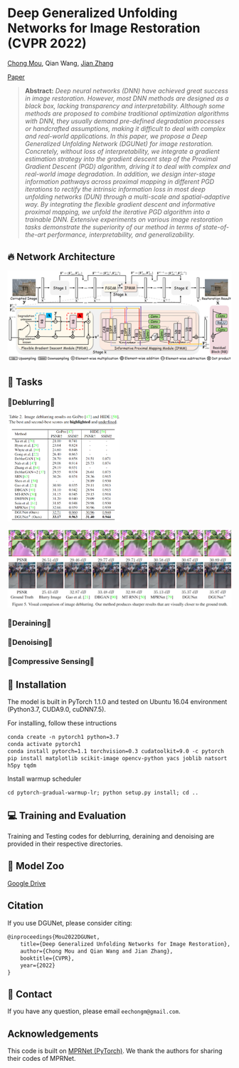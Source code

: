 # Deep Generalized Unfolding Networks for Image Restoration (CVPR 2022)
[Chong Mou](https://scholar.google.com.hk/citations?user=SYQoDk0AAAAJ&hl=en), Qian Wang, [Jian Zhang](https://jianzhang.tech/)

[Paper](https://arxiv.org/abs/2204.13348)

> **Abstract:** *Deep neural networks (DNN) have achieved great success in image restoration. However, most DNN methods are designed as a black box, lacking transparency and interpretability. Although some methods are proposed to combine traditional optimization algorithms with DNN, they usually demand pre-defined degradation processes or handcrafted assumptions, making it difficult to deal with complex and real-world applications. In this paper, we propose a Deep Generalized Unfolding Network (DGUNet) for image restoration. Concretely, without loss of interpretability, we integrate a gradient estimation strategy into the gradient descent step of the Proximal Gradient Descent (PGD) algorithm, driving it to deal with complex and real-world image degradation. In addition, we design inter-stage information pathways across proximal mapping in different PGD iterations to rectify the intrinsic information loss in most deep unfolding networks (DUN) through a multi-scale and spatial-adaptive way. By integrating the flexible gradient descent and informative proximal mapping, we unfold the iterative PGD algorithm into a trainable DNN. Extensive experiments on various image restoration tasks demonstrate the superiority of our method in terms of state-of-the-art performance, interpretability, and generalizability.* 

## :fire: Network Architecture
![Network](/figs/network.PNG)

## :art: Tasks
### 🚩Deblurring🚩
 <img src="/figs/t_blur.PNG"   width="50%">
 
![blur](/figs/f_blur.PNG)

### 🚩Deraining🚩

### 🚩Denoising🚩

### 🚩Compressive Sensing🚩

## :wrench: Installation
The model is built in PyTorch 1.1.0 and tested on Ubuntu 16.04 environment (Python3.7, CUDA9.0, cuDNN7.5).

For installing, follow these intructions
```
conda create -n pytorch1 python=3.7
conda activate pytorch1
conda install pytorch=1.1 torchvision=0.3 cudatoolkit=9.0 -c pytorch
pip install matplotlib scikit-image opencv-python yacs joblib natsort h5py tqdm
```

Install warmup scheduler

```
cd pytorch-gradual-warmup-lr; python setup.py install; cd ..
```

## :computer: Training and Evaluation

Training and Testing codes for deblurring, deraining and denoising are provided in their respective directories.

## :european_castle: Model Zoo

[Google Drive](https://drive.google.com/file/d/1bitvtmJAE1iKpFmdGx3OrN6Xti0JRPLc/view?usp=sharing)

## Citation
If you use DGUNet, please consider citing:

    @inproceedings{Mou2022DGUNet,
        title={Deep Generalized Unfolding Networks for Image Restoration},
        author={Chong Mou and Qian Wang and Jian Zhang},
        booktitle={CVPR},
        year={2022}
    }

## :e-mail: Contact

If you have any question, please email `eechongm@gmail.com`.

## Acknowledgements
This code is built on [MPRNet (PyTorch)](https://github.com/swz30/MPRNet). We thank the authors for sharing their codes of MPRNet.
